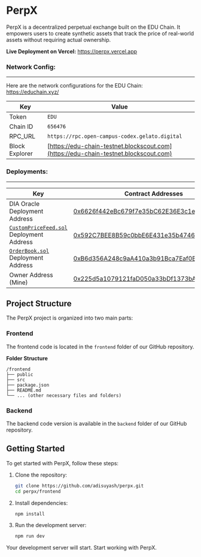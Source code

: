 # PerpX

PerpX is a decentralized perpetual exchange built on the EDU Chain. It empowers users to create synthetic assets that track the price of real-world assets without requiring actual ownership.

**Live Deployment on Vercel:** https://perpx.vercel.app

### Network Config:
---
Here are the network configurations for the EDU Chain: https://educhain.xyz/

| Key            | Value                                                                                |
| -------------- | ------------------------------------------------------------------------------------ |
| Token          | `EDU`                                                                                |
| Chain ID       | `656476`                                                                             |
| RPC_URL        | `https://rpc.open-campus-codex.gelato.digital`                                       |
| Block Explorer | [https://edu-chain-testnet.blockscout.com](https://edu-chain-testnet.blockscout.com) |

### Deployments:
---

| Key                                                                                 | Contract Addresses                                                                                                                        |
| ----------------------------------------------------------------------------------- | ----------------------------------------------------------------------------------------------------------------------------------------- |
| DIA Oracle Deployment Address                                                       | [0x6626f442eBc679f7e35bC62E36E3c1e8820C81C9](https://edu-chain-testnet.blockscout.com/address/0x6626f442eBc679f7e35bC62E36E3c1e8820C81C9) |
| [`CustomPriceFeed.sol`](perpx-contracts/src/CustomPriceFeed.sol) Deployment Address | [0x592C7BEE8B59c0bbE6E431e35b47469CD56de421](https://edu-chain-testnet.blockscout.com/address/0x592C7BEE8B59c0bbE6E431e35b47469CD56de421) |
| [`OrderBook.sol`](perpx-contracts/src/OrderBook.sol) Deployment Address             | [0xB6d356A248c9aA410a3b91Bca7Eaf0BE3E15AE0d](https://edu-chain-testnet.blockscout.com/address/0xB6d356A248c9aA410a3b91Bca7Eaf0BE3E15AE0d) |
| Owner Address (Mine)                                                                | [0x225d5a1079121faD050a33bDf1373bAf71aa4219](https://edu-chain-testnet.blockscout.com/address/0x225d5a1079121faD050a33bDf1373bAf71aa4219) |

## Project Structure

The PerpX project is organized into two main parts:

### Frontend

The frontend code is located in the `frontend` folder of our GitHub repository.

**Folder Structure**

```plaintext
/frontend
├── public
├── src
├── package.json
├── README.md
└── ... (other necessary files and folders)
```

### Backend

The backend code version is available in the `backend` folder of our GitHub repository.

## Getting Started

To get started with PerpX, follow these steps:

1. Clone the repository:

   ```bash
   git clone https://github.com/adisuyash/perpx.git
   cd perpx/frontend
   ```

2. Install dependencies:

   ```bash
   npm install
   ```

3. Run the development server:
   ```bash
   npm run dev
   ```

Your development server will start. Start working with PerpX.
